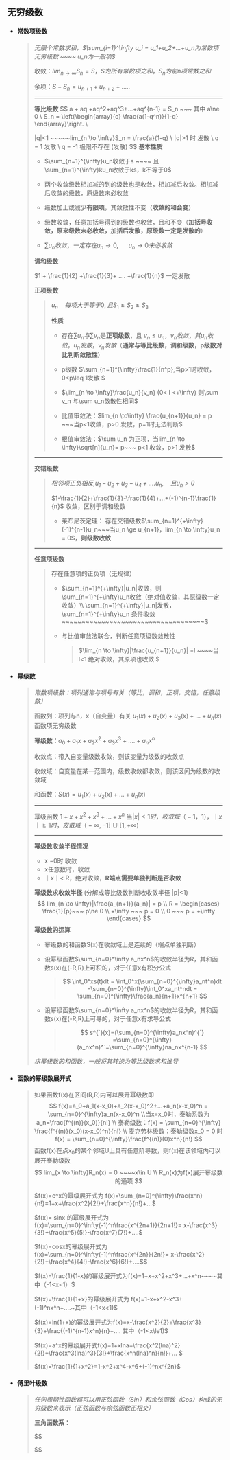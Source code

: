 ## 无穷级数

- #### **常数项级数**

  > *无限个常数求和，$\sum_{i=1}^\infty u_i = u_1+u_2+...+u_n为常数项无穷级数 ~~~~ u_n为一般项$*
  >
  > 收敛：$lim_{n \to\infty}S_n =S，S为所有常数项之和，S_n为前n项常数之和$    
  >
  > 余项：$S-S_n=u_{n+1}+u_{n+2}+.....$
  >
  > ---
  >
  > **等比级数**
  > $$
  > a + aq +aq^2+aq^3+...+aq^{n-1} = S_n ~~~ 其中 a\ne 0  \\
  > S_n = \left\{\begin{array}{c}
  > \frac{a(1-q^n)}{1-q} 
  > \end{array}\right. \\
  > 
  > |q|<1 ~~~~~lim_{n \to \infty}S_n = \frac{a}{1-q}
  > \\ |q|>1 时 发散 \\
  > q = 1 发散 \\
  > q = -1 极限不存在 (发散)
  > $$
  > **基本性质**
  >
  > - $\sum_{n=1}^{\infty}u_n收敛于s ~~~~ 且 \sum_{n=1}^{\infty}ku_n收敛于ks，k不等于0$
  >
  > - 两个收敛级数相加减的到的级数也是收敛，相加减后收敛。相加减后收敛的级数，原级数未必收敛
  >
  > - 级数加上或减少**有限项**，其敛散性不变（**收敛的和会变**）
  >
  > - 级数收敛，任意加括号得到的级数也收敛，且和不变（**加括号收敛，原来级数未必收敛，加括后发散，原级数一定是发散的**）
  >
  > - $\sum u_n收敛，一定存在u_n \to 0 , ~~~~~~u_n \to 0未必收敛$
  >
  > 
  >
  > **调和级数**
  >
  >  $1 + \frac{1}{2} +\frac{1}{3}+ .... +\frac{1}{n}$  一定发散
  >
  > 
  >
  > **正项级数**
  >
  > > $u_{n}~~~~每项大于等于0,且S_1 \le S_2 \le S_3$
  > >
  > > 
  > >
  > > **性质**
  > >
  > > - 存在$\sum u_n 与 \sum v_n$是**正项级数**，且 $v_n \le u_n，v_n收敛，其u_n收敛，u_n发散，v_n发散$（**通常与等比级数，调和级数，p级数对比判断敛散性**）
  > >
  > > - p级数 $\sum_{n=1}^{\infty}\frac{1}{n^p},当p>1时收敛，0<p\leq 1发散 $
  > >
  > > - $\lim_{n \to \infty}\frac{u_n}{v_n} (0< l <+\infty) 则\sum v_n 与\sum u_n敛散性相同$ 
  > >
  > > - 比值审敛法：$lim_{n \to\infty} \frac{u_{n+1}}{u_n} = p ~~~当p<1收敛，p>0 发散，p=1时无法判断$
  > >
  > > - 根值审敛法：$\sum u_n 为正项，当lim_{n \to \infty}\sqrt[n]{u_n}= p~~~ p<1 收敛，p>1 发散$
  > >
  >
  > ---
  >
  >  **交错级数**
  >
  >
  > > *相邻项正负相反,$u_1-u_2+u_3-u_4+....u_n,~~~~且u_n>0$*
  > >
  > > $1-\frac{1}{2}+\frac{1}{3}-\frac{1}{4}+...+(-1)^{n-1}\frac{1}{n}$  收敛，区别于调和级数
  > >
  > > - 莱布尼茨定理： 存在交错级数$\sum_{n=1}^{+\infty}(-1)^{n-1}u_n~~~当u_n \ge u_{n+1}，lim_{n \to \infty}u_n = 0$，**则级数收敛**
  >
  > ---
  >
  > **任意项级数**
  >
  > > 存在任意项的正负项（无规律）
  > >
  > > - $\sum_{n=1}^{+\infty}|u_n|收敛，则\sum_{n=1}^{+\infty}u_n收敛（绝对值收敛，其原级数一定收敛）\\ \sum_{n=1}^{+\infty}|u_n|发散，\sum_{n=1}^{+\infty}u_n 条件收敛~~~~~~~~~~~~~~~~~~~~~~~~~~~~~~~~~~~~$
  > >
  > > - 与比值审敛法联合，判断任意项级数敛散性
  > >
  > >   >$\lim_{n \to \infty}|\frac{u_{n+1}}{u_n}| =l ~~~~当l<1 绝对收敛，其原项也收敛 $

  

- #### **幂级数**

  > *常数项级数：项列通常与项号有关（等比，调和，正项，交错，任意级数）*
  >
  > 函数列：项列与n，x（自变量）有关 $u_1(x)+u_2(x)+u_3(x)+...+u_n(x)$  函数项无穷级数
  >
  > **幂级数：**$a_0+a_1x+a_2x^2+a_3x^3+....+a_nx^n$
  >
  > 收敛点：带入自变量级数收敛，则该变量为级数的收敛点
  >
  > 收敛域：自变量在某一范围内，级数收敛都收敛，则该区间为级数的收敛域
  >
  > 和函数：$S(x)= u_1(x)+u_2(x)+...+u_n(x)$
  >
  > ---
  >
  > 幂级函数 $1+x+x^2+x^3+...+x^n$ 当$|x|<1时，收敛域（-1，1），｜x｜\ge 1时，发散域（-\infty,-1] \cup [1,+\infty)$
  >
  > ---
  >
  > **幂级数收敛半径情况**
  >
  > - x =0时 收敛
  > - x任意数时，收敛
  > - ｜x｜< R，绝对收敛，**R端点需要单独判断是否收敛**
  >
  > **幂级数求收敛半径** (分解成等比级数判断收收敛半径  |p|<1)
  > $$
  > lim_{n \to \infty}|\frac{a_{n+1}}{a_n}| = p \\
  > R = \begin{cases}
  > \frac{1}{p}~~~ p\ne 0 \\
  > +\infty ~~~ p = 0 \\
  > 0 ~~~ p = +\infty
  > \end{cases}
  > $$
  > **幂级数的运算** 
  >
  > - 幂级数的和函数S(x)在收敛域上是连续的（端点单独判断）
  >
  > - 设幂级函数$\sum_{n=0}^\infty a_nx^n$的收敛半径为R，其和函数s(x)在(-R,R)上可积的，对于任意x有积分公式
  >
  >   > $$
  >   > \int_0^xs(t)dt = \int_0^x(\sum_{n=0}^{\infty}a_nt^n)dt =\sum_{n=0}^{\infty}\int_0^xa_nt^ndt = \sum_{n=0}^{\infty}\frac{a_n}{n+1}x^{n+1}
  >   > $$
  >
  > - 设幂级函数$\sum_{n=0}^\infty a_nx^n$的收敛半径为R，其和函数s(x)在(-R,R)上可导的，对于任意x有求导公式
  >
  >   > $$
  >   > s^{`}(x)=(\sum_{n=0}^{\infty}a_nx^n)^{`} =\sum_{n=0}^{\infty}(a_nx^n)^`=\sum_{n=0}^{\infty}na_nx^{n-1}
  >   > $$
  >
  > *求幂级数的和函数，一般将其转换为等比级数求和推导*
  
- #### **函数的幂级数展开式**

  > 如果函数f(x)在区间(R,R)内可以展开幂级数即
  > $$
  > f(x)=a_0+a_1(x-x_0)+a_2(x-x_0)^2+...+a_n(x-x_0)^n = \sum_{n=0}^{\infty}a_n(x-x_0)^n \\当x=x_0时，泰勒系数为a_n=\frac{f^{(n)}(x_0)}{n!} \\
  > 泰勒级数：f(x) = \sum_{n=0}^{\infty} \frac{f^{(n)}(x_0)(x-x_0)^n}{n!} \\ 
  > 麦克劳林级数：泰勒级数x_0 = 0 时 f(x) = \sum_{n=0}^{\infty}\frac{f^{(n)}(0)x^n}{n!}
  > $$
  > 函数f(x)在点$x_0$的某个邻域U上具有任意阶导数，则f(x)在该领域内可以展开泰勒级数
  > $$
  > lim_{x \to \infty}R_n(x) = 0 ~~~~x\in U \\
  > R_n(x)为f(x)展开幂级数的通项
  > $$
  >
  >
  > $f(x)=e^x的幂级展开式为 f(x)=\sum_{n=0}^{\infty}\frac{x^n}{n!}=1+x+\frac{x^2}{2!}+\frac{x^n}{n!}+...$
  >
  > $f(x)= sinx 的幂级展开式为 f(x)=\sum_{n=0}^\infty(-1)^n\frac{x^{2n+1}}{2n+1!}= x-\frac{x^3}{3!}+\frac{x^5}{5!}-\frac{x^7}{7!}+....$
  >
  > $f(x)=cosx的幂级展开式为f(x)=\sum_{n=0}^\infty(-1)^n\frac{x^{2n}}{2n!}= x-\frac{x^2}{2!}+\frac{x^4}{4!}-\frac{x^6}{6!}+....$$
  >
  > $f(x)=\frac{1}{1-x}的幂级展开式为f(x)=1+x+x^2+x^3+...+x^n~~~~其中（-1<x<1）$
  >
  > $f(x)=\frac{1}{1+x}的幂级展开式为 f(x)=1-x+x^2-x^3+(-1)^nx^n+....~其中（-1<x<1)$
  >
  > $f(x)=ln(1+x)的幂级展开式为f(x)=x-\frac{x^2}{2}+\frac{x^3}{3}+\frac{(-1)^{n-1}x^n}{n}+.... 其中（-1<x\le1)$
  >
  > $f(x)=a^x的幂级展开式f(x)=1+xlna+\frac{x^2(lna)^2}{2!}+\frac{x^3(lna)^3}{3!}+\frac{x^n(lna)^n}{n!}+... $
  >
  > $f(x)=\frac{1}{1+x^2}=1-x^2+x^4-x^6+(-1)^nx^{2n}$

- #### **傅里叶级数**

  > *任何周期性函数都可以用正弦函数（Sin）和余弦函数（Cos）构成的无穷级数来表示（正弦函数与余弦函数正相交）*
  >
  > **三角函数系：**
  >
  > 
  > $$
  > 
  > $$
